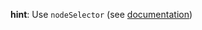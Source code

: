 **hint**: Use `nodeSelector` (see [documentation](https://kubernetes.io/docs/concepts/scheduling-eviction/assign-pod-node/#nodeselector))